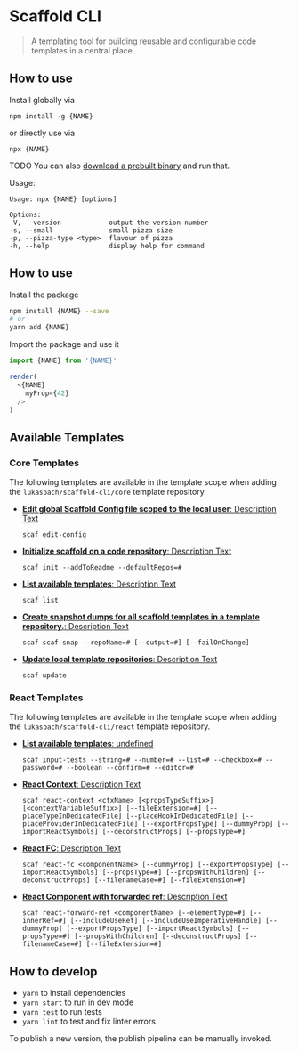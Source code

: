 # Scaffold CLI

> A templating tool for building reusable and configurable code templates in a central place.


## How to use

Install globally via

    npm install -g {NAME}

or directly use via

    npx {NAME}

TODO You can also [download a prebuilt binary](https://github.com/lukasbach/{NAME}/releases) and run that.

Usage:

    Usage: npx {NAME} [options]

    Options:
    -V, --version            output the version number
    -s, --small              small pizza size
    -p, --pizza-type <type>  flavour of pizza
    -h, --help               display help for command

## How to use

Install the package

```bash
npm install {NAME} --save
# or
yarn add {NAME}
```

Import the package and use it

```typescript jsx
import {NAME} from '{NAME}'

render(
  <{NAME} 
    myProp={42}
  />
)
```

## Available Templates
<!-- TEMPLATE_LIST -->
### Core Templates

The following templates are available in the template scope when adding the `lukasbach/scaffold-cli/core`
template repository.
- [__Edit global Scaffold Config file scoped to the local user__: Description Text](/template-docs/core/edit-config.md)

  `scaf edit-config `
- [__Initialize scaffold on a code repository__: Description Text](/template-docs/core/init.md)

  `scaf init --addToReadme --defaultRepos=# `
- [__List available templates__: Description Text](/template-docs/core/list.md)

  `scaf list `
- [__Create snapshot dumps for all scaffold templates in a template repository.__: Description Text](/template-docs/core/scaf-snap.md)

  `scaf scaf-snap --repoName=# [--output=#] [--failOnChange] `
- [__Update local template repositories__: Description Text](/template-docs/core/update.md)

  `scaf update `


### React Templates

The following templates are available in the template scope when adding the `lukasbach/scaffold-cli/react`
template repository.
- [__List available templates__: undefined](/template-docs/react/input-tests.md)

  `scaf input-tests --string=# --number=# --list=# --checkbox=# --password=# --boolean --confirm=# --editor=# `
- [__React Context__: Description Text](/template-docs/react/react-context.md)

  `scaf react-context <ctxName> [<propsTypeSuffix>] [<contextVariableSuffix>] [--fileExtension=#] [--placeTypeInDedicatedFile] [--placeHookInDedicatedFile] [--placeProviderInDedicatedFile] [--exportPropsType] [--dummyProp] [--importReactSymbols] [--deconstructProps] [--propsType=#] `
- [__React FC__: Description Text](/template-docs/react/react-fc.md)

  `scaf react-fc <componentName> [--dummyProp] [--exportPropsType] [--importReactSymbols] [--propsType=#] [--propsWithChildren] [--deconstructProps] [--filenameCase=#] [--fileExtension=#] `
- [__React Component with forwarded ref__: Description Text](/template-docs/react/react-forward-ref.md)

  `scaf react-forward-ref <componentName> [--elementType=#] [--innerRef=#] [--includeUseRef] [--includeUseImperativeHandle] [--dummyProp] [--exportPropsType] [--importReactSymbols] [--propsType=#] [--propsWithChildren] [--deconstructProps] [--filenameCase=#] [--fileExtension=#] `


<!-- /TEMPLATE_LIST -->

## How to develop

- `yarn` to install dependencies
- `yarn start` to run in dev mode
- `yarn test` to run tests
- `yarn lint` to test and fix linter errors

To publish a new version, the publish pipeline can be manually
invoked.
